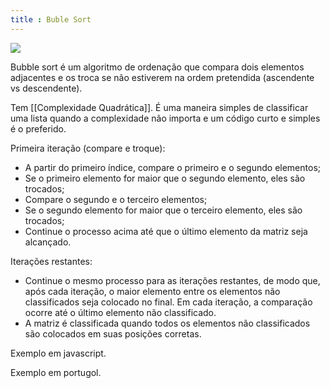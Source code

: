 ```yaml
---
title : Buble Sort
---
```


![](https://upload.wikimedia.org/wikipedia/commons/c/c8/Bubble-sort-example-300px.gif?20131109191607|200)

Bubble sort é um algoritmo de ordenação que compara dois elementos adjacentes e os troca se não estiverem na ordem pretendida (ascendente vs descendente).

Tem [[Complexidade Quadrática]]. É uma maneira simples de classificar uma lista quando a complexidade não importa e um código curto e simples é o preferido.

Primeira iteração (compare e troque):
- A partir do primeiro índice, compare o primeiro e o segundo elementos;
- Se o primeiro elemento for maior que o segundo elemento, eles são trocados;
- Compare o segundo e o terceiro elementos;
- Se o segundo elemento for maior que o terceiro elemento, eles são trocados;
- Continue o processo acima até que o último elemento da matriz seja alcançado.

Iterações restantes:
- Continue o mesmo processo para as iterações restantes, de modo que, após cada iteração, o maior elemento entre os elementos não classificados seja colocado no final. Em cada iteração, a comparação ocorre até o último elemento não classificado.
- A matriz é classificada quando todos os elementos não classificados são colocados em suas posições corretas.

Exemplo em javascript.

<script src="https://gist.github.com/gio-bon/9b9596f7298ad9c7938b71426d47e1f1.js"></script>

Exemplo em portugol.

<script src="https://gist.github.com/gio-bon/156beedfb464266a481abd255537f9c8.js"></script>
